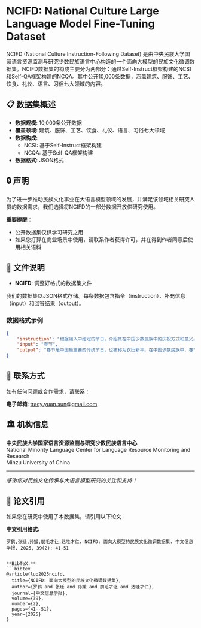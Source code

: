 # NCIFD: National Culture Large Language Model Fine-Tuning Dataset

NCIFD (National Culture Instruction-Following Dataset) 是由中央民族大学国家语言资源监测与研究少数民族语言中心构造的一个面向大模型的民族文化微调数据集。NCIFD数据集的构成主要分为两部分：通过Self-Instruct框架构建的NCSI和Self-QA框架构建的NCQA。其中公开10,000条数据，涵盖建筑、服饰、工艺、饮食、礼仪、语言、习俗七大领域的内容。

## 📋 数据集概述

- **数据规模**: 10,000条公开数据
- **覆盖领域**: 建筑、服饰、工艺、饮食、礼仪、语言、习俗七大领域
- **数据构成**: 
  - NCSI: 基于Self-Instruct框架构建
  - NCQA: 基于Self-QA框架构建
- **数据格式**: JSON格式

## 🔒 声明

为了进一步推动民族文化事业在大语言模型领域的发展，并满足该领域相关研究人员的数据需求，我们选择将NCIFD的一部分数据开放供研究使用。

**重要提醒：**
- 公开数据集仅供学习研究之用
- 如果您打算在商业场景中使用，请联系作者获得许可，并在得到作者同意后使用相关语料

## 📁 文件说明

- **NCIFD**: 调整好格式的数据集文件

我们的数据集以JSON格式存储。每条数据包含指令（instruction）、补充信息（input）和回答结果（output）。

### 数据格式示例

```json
{
    "instruction": "根据输入中给定的节日，介绍其在中国少数民族中的庆祝方式和意义。",
    "input": "春节",
    "output": "春节是中国最重要的传统节日，也被称为农历新年。在中国少数民族中，春节有着不同的庆祝方式和意义。\n- 在汉族中，春节通常会进行大型家庭聚餐，赏花灯、放烟火等活动，并且会贴对联和挂红包等来祈求幸运和财富。\n- 在藏族中，春节被称为"扎西德勒"，意为"吉祥如意"。他们会穿上盛装，跳起特殊的舞蹈，同时还会举行马术比赛和射箭比赛。\n- 在傣族中，春节被称为"水节"，他们会在河边放生小龙虾，同时还会举行划龙舟比赛和打水仗等活动。\n总的来说，春节在中国少数民族中都具有团圆、祈福和欢乐的意义，是一种传承千年的文化传统。"
}
```

## 📧 联系方式

如有任何问题或合作需求，请联系：

**电子邮箱**: tracy.yuan.sun@gmail.com

## 🏛️ 机构信息

**中央民族大学国家语言资源监测与研究少数民族语言中心**  
National Minority Language Center for Language Resource Monitoring and Research  
Minzu University of China

---

*感谢您对民族文化传承与大语言模型研究的关注和支持！*

## 📄 论文引用

如果您在研究中使用了本数据集，请引用以下论文：

**中文引用格式:**
```
罗鹤,张廷,孙媛,朋毛才让,达哇才仁. NCIFD: 面向大模型的民族文化微调数据集. 中文信息学报. 2025, 39(2): 41-51
```

```

**BibTeX:**
```bibtex
@article{luo2025ncifd,
  title={NCIFD: 面向大模型的民族文化微调数据集},
  author={罗鹤 and 张廷 and 孙媛 and 朋毛才让 and 达哇才仁},
  journal={中文信息学报},
  volume={39},
  number={2},
  pages={41--51},
  year={2025}
}
```
